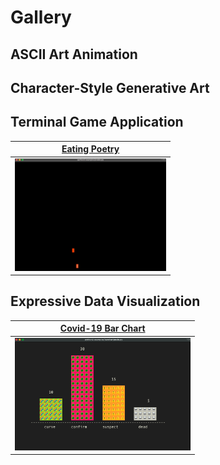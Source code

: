 # Gallery

## ASCII Art Animation

## Character-Style Generative Art

## Terminal Game Application

|  [Eating Poetry](./snake.md)  |
|  :--:  |
| <img src="https://raw.githubusercontent.com/charming-art/public-files/master/example_snake.gif" height="180px" alt="bar chart" />|

## Expressive Data Visualization

|  [Covid-19 Bar Chart](./barchart.md)  |
|  :--:  |
| <img src="https://raw.githubusercontent.com/charming-art/public-files/master/example_barchart.png" height="180px" alt="bar chart" />|